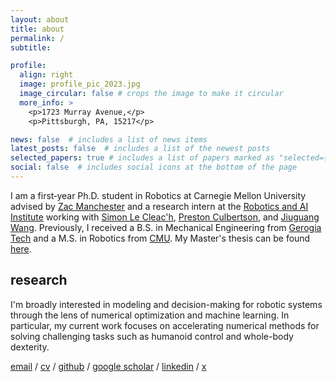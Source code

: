 ```yaml
---
layout: about
title: about
permalink: /
subtitle: 

profile:
  align: right
  image: profile_pic_2023.jpg
  image_circular: false # crops the image to make it circular
  more_info: >
    <p>1723 Murray Avenue,</p>
    <p>Pittsburgh, PA, 15217</p>

news: false  # includes a list of news items
latest_posts: false  # includes a list of the newest posts
selected_papers: true # includes a list of papers marked as "selected={true}"
social: false  # includes social icons at the bottom of the page
---
```


I am a first‑year Ph.D. student in Robotics at Carnegie Mellon University advised by [Zac Manchester](rexlab.ri.cmu.edu) and a research intern at the [Robotics and AI Institute](https://rai-inst.com) working with [Simon Le Cleac'h](https://simon-lc.github.io), [Preston Culbertson](https://pculbertson.github.io), and [Jiuguang Wang](https://www.robo.guru). Previously, I received a B.S. in Mechanical Engineering from [Gerogia Tech](https://www.gatech.edu) and a M.S. in Robotics from [CMU](https://www.cmu.edu). My Master's thesis can be found [here](https://www.ri.cmu.edu/app/uploads/2024/08/CMU_MSR_Thesis-2.pdf).

<!-- add section title -->
## research
I'm broadly interested in modeling and decision-making for robotic systems through the lens of numerical optimization and machine learning. In particular, my current work focuses on accelerating numerical methods for solving challenging tasks such as humanoid control and whole-body dexterity.

<!-- centered email, github, twitter, and cv links -->
[email](mailto:johnzhang@cmu.edu) / [cv](/assets//pdf/John_Zhang_CV.pdf) / [github](https://github.com/johnzhang3) / [google scholar](https://scholar.google.com/citations?user=https://scholar.google.com/citations?hl=en&user=6YaGzpwAAAAJ) / [linkedin](https://www.linkedin.com/in/john-zhang-01) / [x](https://twitter.com/johnzhangx)

<!-- Write your biography here. Tell the world about yourself. Link to your favorite [subreddit](http://reddit.com). You can put a picture in, too. The code is already in, just name your picture `prof_pic.jpg` and put it in the `img/` folder. -->

<!-- Put your address / P.O. box / other info right below your picture. You can also disable any of these elements by editing `profile` property of the YAML header of your `_pages/about.md`. Edit `_bibliography/papers.bib` and Jekyll will render your [publications page](/al-folio/publications/) automatically. -->

<!-- Link to your social media connections, too. This theme is set up to use [Font Awesome icons](https://fontawesome.com/) and [Academicons](https://jpswalsh.github.io/academicons/), like the ones below. Add your Facebook, Twitter, LinkedIn, Google Scholar, or just disable all of them. -->
